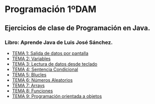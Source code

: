 ﻿# Programación 1ºDAM
## Ejercicios de clase de Programación en Java.
### Libro: Aprende Java de Luis José Sánchez.
* [TEMA 1: Salida de datos por pantalla](https://github.com/Miguelgm1693/ejercicios-java/tree/master/EJERCICIOS%20PRO%2001)
* [TEMA 2: Variables](https://github.com/Miguelgm1693/ejercicios-java/tree/master/EJERCICIOS%20PRO%2002)
* [TEMA 3: Lectura de datos desde teclado](https://github.com/Miguelgm1693/ejercicios-java/tree/master/EJERCICIOS%20PRO%2003)
* [TEMA 4: Sentencia Condicional](https://github.com/Miguelgm1693/ejercicios-java/tree/master/EJERCICIOS%20PRO%2004)
* [TEMA 5: Blucles](https://github.com/Miguelgm1693/ejercicios-java/tree/master/EJERCICIOS%20PRO%2005)
* [TEMA 6: Números Aleatorios](https://github.com/Miguelgm1693/ejercicios-java/tree/master/EJERCICIOS%20PRO%2006) 
* [TEMA 7: Arrays](https://github.com/Miguelgm1693/ejercicios-java/tree/master/EJERCICIOS%20PRO%2007)
* [TEMA 8: Funciones]()
* [TEMA 9: Programación orientada a objetos](https://github.com/Miguelgm1693/ejercicios-java/tree/master/EJERCICIOS%20PRO%2009)